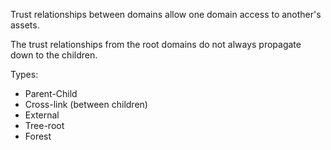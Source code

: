 Trust relationships between domains allow one domain access to another's assets.

The trust relationships from the root domains do not always propagate down to the children.


Types: 
- Parent-Child
- Cross-link (between children)
- External
- Tree-root
- Forest